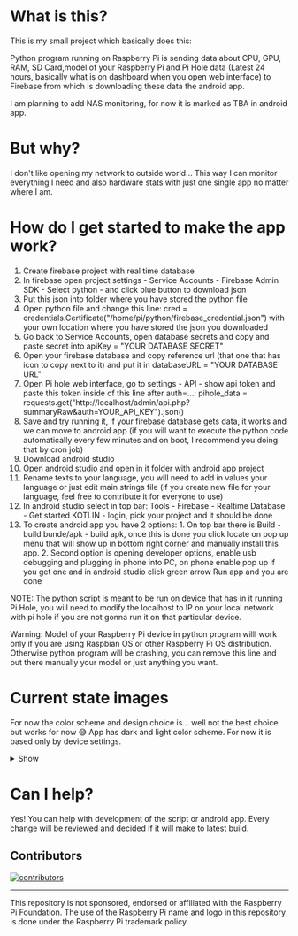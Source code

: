 # What is this?
This is my small project which basically does this:

Python program running on Raspberry Pi is sending data about CPU, GPU, RAM, SD Card,model of your Raspberry Pi and Pi Hole data (Latest 24 hours, basically what is on dashboard when you open web interface) to Firebase from which is downloading these data the android app.

I am planning to add NAS monitoring, for now it is marked as TBA in android app.

# But why?
I don't like opening my network to outside world... This way I can monitor everything I need and also hardware stats with just one single app no matter where I am.

# How do I get started to make the app work?
1. Create firebase project with real time database
2. In firebase open project settings - Service Accounts - Firebase Admin SDK - Select python - and click blue button to download json
3. Put this json into folder where you have stored the python file
4. Open python file and change this line: cred = credentials.Certificate("/home/pi/python/firebase_credential.json") with your own location where you have stored the json you downloaded
5. Go back to Service Accounts, open database secrets and copy and paste secret into apiKey = "YOUR DATABASE SECRET"
6. Open your firebase database and copy reference url (that one that has icon to copy next to it) and put it in databaseURL = "YOUR DATABASE URL"
7. Open Pi hole web interface, go to settings - API - show api token and paste this token inside of this line after auth=...: pihole_data = requests.get("http://localhost/admin/api.php?summaryRaw&auth=YOUR_API_KEY").json()
8. Save and try running it, if your firebase database gets data, it works and we can move to android app (if you will want to execute the python code automatically every few minutes and on boot, I recommend you doing that by cron job)
9. Download android studio
10. Open android studio and open in it folder with android app project
11. Rename texts to your language, you will need to add in values your language or just edit main strings file (if you create new file for your language, feel free to contribute it for everyone to use)
12. In android studio select in top bar: Tools - Firebase - Realtime Database - Get started KOTLIN - login, pick your project and it should be done
13. To create android app you have 2 options: 1. On top bar there is Build - build bunde/apk - build apk, once this is done you click locate on pop up menu that will show up in bottom right corner and manually install this app. 2. Second option is opening developer options, enable usb debugging and plugging in phone into PC, on phone enable pop up if you get one and in android studio click green arrow Run app and you are done

NOTE: The python script is meant to be run on device that has in it running Pi Hole, you will need to modify the localhost to IP on your local network with pi hole if you are not gonna run it on that particular device.

Warning: Model of your Raspberry Pi device in python program willl work only if you are using Raspbian OS or other Raspberry Pi OS distribution. Otherwise python program will be crashing, you can remove this line and put there manually your model or just anything you want.

# Current state images
For now the color scheme and design choice is... well not the best choice but works for now 😅 App has dark and light color scheme. For now it is based only by device settings.
<details> 
   <summary>Show</summary> 
<img src="https://user-images.githubusercontent.com/26904790/235367912-683662e5-bda0-45bd-adf2-7572b9c07854.png" width = "200px"> <img src="https://user-images.githubusercontent.com/26904790/235367913-babc4aba-0ae4-4c87-9a71-25c34a60fb01.png" width = "200px">
<img src="https://user-images.githubusercontent.com/26904790/235367914-28886dcb-b1c1-4c22-a5c7-d73fba26da91.png" width = "200px">
<img src="https://user-images.githubusercontent.com/26904790/235367915-b76e4dbd-b1ae-4751-a2aa-d1eebdad5ade.png" width = "200px">
<img src="https://user-images.githubusercontent.com/26904790/235367916-671676e8-18a0-478e-988f-541d345ec1cf.png" width = "200px">
<img src="https://user-images.githubusercontent.com/26904790/235367917-720e167b-2667-44b8-9e3e-215128d5e305.png" width = "200px">
   </details>

# Can I help?
Yes! You can help with development of the script or android app. Every change will be reviewed and decided if it will make to latest build.

## Contributors

[![contributors](https://contrib.rocks/image?repo=marek-guran/Raspberry-Pi-Monitoring)](https://github.com/marek-guran/Raspberry-Pi-Monitoring/graphs/contributors)

---
This repository is not sponsored, endorsed or affiliated with the Raspberry Pi Foundation. The use of the Raspberry Pi name and logo in this repository is done under the Raspberry Pi trademark policy.
